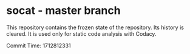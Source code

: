 # socat - master branch

This repository contains the frozen state of the repository.
Its history is cleared. It is used only for static code
analysis with Codacy.

Commit Time: 1712812331